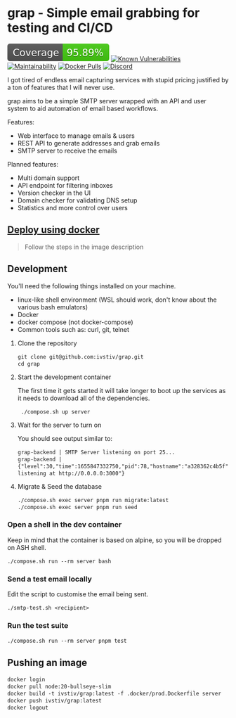 # grap - Simple email grabbing for testing and CI/CD

![Coverage](./server/coverage/badge.svg)
[![Known Vulnerabilities](https://snyk.io/test/github/ivstiv/grap/badge.svg?targetFile=server/package.json&style=flat)](https://snyk.io/test/github/ivstiv/grap?targetFile=server/package.json)
[![Maintainability](https://api.codeclimate.com/v1/badges/41d71d73a5255fc1da5a/maintainability)](https://codeclimate.com/github/ivstiv/grap/maintainability)
[![Docker Pulls](https://img.shields.io/docker/pulls/ivstiv/grap?logo=docker&logoColor=white&style=flat)](https://hub.docker.com/r/ivstiv/grap "open on dockerhub")
[![Discord](https://img.shields.io/discord/663517902258962473?color=blue&label=Need%20help%3F&logo=discord&logoColor=white&style=flat)](https://discord.gg/VMSDGVD)

I got tired of endless email capturing services with stupid pricing justified
by a ton of features that I will never use.

grap aims to be a simple SMTP server wrapped with an API and user system to aid automation of email based workflows.

Features:

- Web interface to manage emails & users
- REST API to generate addresses and grab emails
- SMTP server to receive the emails

Planned features:

- Multi domain support
- API endpoint for filtering inboxes
- Version checker in the UI
- Domain checker for validating DNS setup
- Statistics and more control over users

## [Deploy using docker](https://hub.docker.com/r/ivstiv/grap)

> Follow the steps in the image description

## Development

You'll need the following things installed on your machine.

- linux-like shell environment (WSL should work, don't know about the various bash emulators)
- Docker
- docker compose (not docker-compose)
- Common tools such as: curl, git, telnet

1. Clone the repository

   ```
   git clone git@github.com:ivstiv/grap.git
   cd grap
   ```

2. Start the development container

   The first time it gets started it will take longer to boot up the services
   as it needs to download all of the dependencies.

   ```
    ./compose.sh up server
   ```

3. Wait for the server to turn on

   You should see output similar to:

   ```
   grap-backend | SMTP Server listening on port 25...
   grap-backend | {"level":30,"time":1655847332750,"pid":78,"hostname":"a328362c4b5f","msg":"Server listening at http://0.0.0.0:3000"}
   ```

4. Migrate & Seed the database
   ```
   ./compose.sh exec server pnpm run migrate:latest
   ./compose.sh exec server pnpm run seed
   ```

### Open a shell in the dev container

Keep in mind that the container is based on alpine, so you will be dropped on ASH shell.

```
./compose.sh run --rm server bash
```

### Send a test email locally

Edit the script to customise the email being sent.

```
./smtp-test.sh <recipient>
```

### Run the test suite

```
./compose.sh run --rm server pnpm test
```

## Pushing an image

```
docker login
docker pull node:20-bullseye-slim
docker build -t ivstiv/grap:latest -f .docker/prod.Dockerfile server
docker push ivstiv/grap:latest
docker logout
```

